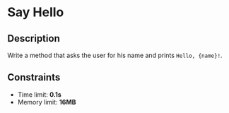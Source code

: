 # Say Hello

## Description
Write a method that asks the user for his name and prints `Hello, {name}!`.

## Constraints
- Time limit: **0.1s**
- Memory limit: **16MB**
